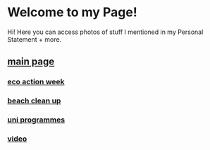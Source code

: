 # Welcome to my Page!
Hi! Here you can access photos of stuff I mentioned in my Personal Statement + more. 

## [main page](https://minchxy.github.io/gallery/index.html)


### [eco action week](https://minchxy.github.io/eco-action-week/index.html)

###  [beach clean up](https://minchxy.github.io/beach/index.html)

###  [uni programmes](https://minchxy.github.io/universities/index.html)

###  [video](https://minchxy.github.io/videos.html)
